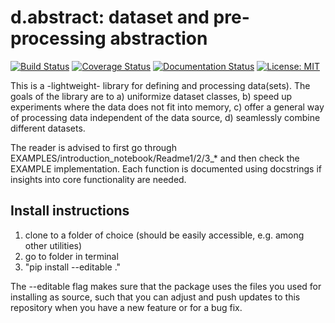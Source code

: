 d.abstract: dataset and pre-processing abstraction
==================================================

[![Build Status](https://travis-ci.org/KULeuvenADVISE/dabstract.svg?branch=master)](https://travis-ci.org/KULeuvenADVISE/dabstract)
[![Coverage Status](https://coveralls.io/repos/github/KULeuvenADVISE/dabstract/badge.svg?branch=master)](https://coveralls.io/github/KULeuvenADVISE/dabstract?branch=master)
[![Documentation Status](https://readthedocs.org/projects/dabstract/badge/?version=latest)](https://dabstract.readthedocs.io/en/latest/?badge=latest)
[![License: MIT](https://img.shields.io/badge/License-MIT-blue.svg)](https://github.com/KULeuvenADVISE/dabstract/blob/master/LICENSE)

This is a -lightweight- library for defining and processing data(sets). The goals of the library are to a) uniformize dataset classes, b) speed up experiments where the data does not fit into memory, c) offer a general way of processing data independent of the data source, d) seamlessly combine different datasets.
 
The reader is advised to first go through EXAMPLES/introduction_notebook/Readme1/2/3_* and then check the EXAMPLE implementation.
Each function is documented using docstrings if insights into core functionality are needed.

## Install instructions
1) clone to a folder of choice (should be easily accessible, e.g. among other utilities)
2) go to folder in terminal
3) "pip install --editable ."

The --editable flag makes sure that the package uses the files you used for installing as source, such that you can adjust and push updates to this repository when you have a new feature or for a bug fix.

